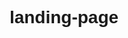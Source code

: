 # landing-page
<!DOCTYPE html>
<html lang="uk">
<head>
    <meta charset="UTF-8">
    <meta name="viewport" content="width=device-width, initial-scale=1.0">
    <title>Перенаправлення...</title>
    <style>
        body {
            font-family: Arial, sans-serif;
            text-align: center;
            padding: 50px;
        }
        button {
            background-color: #4CAF50; /* Зелений колір */
            color: white;
            border: none;
            padding: 15px 32px;
            text-align: center;
            text-decoration: none;
            display: inline-block;
            font-size: 16px;
            cursor: pointer;
            border-radius: 5px;
        }
        button:hover {
            background-color: #45a049; /* Темніший зелений при наведенні */
        }
    </style>
    <script>
        // Функція для отримання параметрів з URL
        function getQueryParams() {
            const urlParams = new URLSearchParams(window.location.search);
            return {
                sub_id_5: urlParams.get('sub_id_5')
            };
        }

        // Функція для відображення коду та налаштування кнопки
        function setupLandingPage() {
            const params = getQueryParams();

            // Якщо є параметр sub_id_5, показуємо його на сторінці
            if (params.sub_id_5) {
                document.getElementById('code').textContent = params.sub_id_5;

                // Генерація нового URL для кнопки
                const mainSiteUrl = `https://goldfms.store/7fykv1?sub_id_5=${params.sub_id_5}`;

                // Налаштування посилання для кнопки
                document.getElementById('redirectButton').onclick = function() {
                    window.location.href = mainSiteUrl;
                };
            } else {
                // Якщо параметр відсутній, показуємо повідомлення
                document.body.innerHTML = "<h1>Некоректний код. Спробуйте ще раз.</h1>";
            }
        }

        // Запуск функції при завантаженні сторінки
        window.onload = setupLandingPage;
    </script>
</head>
<body>
    <h1>Вітаємо! Ваш код:</h1>
    <p id="code" style="font-size: 24px; font-weight: bold;">Завантаження коду...</p>
    <p>Клацніть на кнопку нижче для переходу:</p>
    <button id="redirectButton">Перейти на сайт</button>
</body>
</html>

